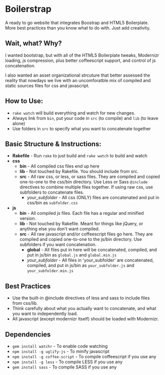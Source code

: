 # Boilerstrap
A ready to go website that integrates Boostrap and HTML5 Boilerplate.
More best practices than you know what to do with. Just add creativity.

## Wait, what? Why?
I wanted bootstrap, but with all of the HTML5 Boilerplate tweaks, Modernizr loading, js compression, plus better  coffeescript support, and control of js concatenation.

I also wanted an asset organizational strcuture that better assessed the reality that nowdays we live with an uncomforatble mix of compiled and static sources files for css and javascript.

## How to Use:
* `rake watch` will build everything and watch for new changes.
* Always link from `bin`, put your code in `src` (to compile) and `lib` (to leave alone)
* Use folders in `src` to specify what you want to concatenate together

## Basic Structure & Instructions:
* **Rakefile** - Run `rake` to just build and `rake watch` to build and watch
* **css**
    * **bin** - All compiled css files end up here
    * **lib** - Not touched by Rakefile. You should include from src.
    * **src** - All raw css, or less, or sass files. They are compiled and copied one-to-one to the css/bin directory. Use Less or Sass `@include` directives to combine multiple files together. If using raw css, use subfolders to concatenate files.
        * *your_subfolder* - All css (ONLY) files are concatenated and put in css/bin as `subfolder.css`
* **js**
    * **bin** - All compiled js files. Each file has a regular and minified version.
    * **lib** - Not touched by Rakefile. Meant for things like jQuery, or anything else you don't want compiled.
    * **src** - All raw javascript and/or coffeescript files go here. They are compiled and copied one-to-one to the js/bin directory. Use subfolders if you want concatenation.
        * **global** - All files put in here will be concatenated, compiled, and put in js/bin as `global.js` and `global.min.js`
        * *your_subfolder* - All files in 'your_subfolder' are concatenated, compiled, and put in js/bin as `your_subfolder.js` and `your_subfolder.min.js`
  
## Best Practices
* Use the built-in @include directives of less and sass to include files from css/lib.
* Think carefully about what you actually want to concatenate, and what you want to independently load.
* All javascript (except modernizr itself) should be loaded with Modernizr.

## Dependencies
* `gem install watchr` - To enable code watching
* `npm install -g uglify-js` - To minify javascript
* `npm install -g coffee-script` - To compile coffeescript if you use any
* `npm install -g less` - To compile LESS if you use any
* `gem install sass` - To compile SASS if you use any
